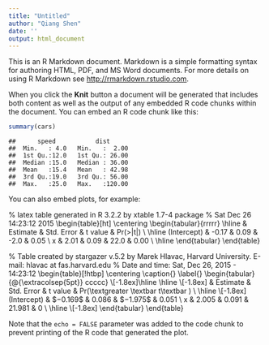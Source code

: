 ```yaml
---
title: "Untitled"
author: "Qiang Shen"
date: ''
output: html_document
---
```


This is an R Markdown document. Markdown is a simple formatting syntax for authoring HTML, PDF, and MS Word documents. For more details on using R Markdown see <http://rmarkdown.rstudio.com>.

When you click the **Knit** button a document will be generated that includes both content as well as the output of any embedded R code chunks within the document. You can embed an R code chunk like this:


```r
summary(cars)
```

```
##      speed           dist       
##  Min.   : 4.0   Min.   :  2.00  
##  1st Qu.:12.0   1st Qu.: 26.00  
##  Median :15.0   Median : 36.00  
##  Mean   :15.4   Mean   : 42.98  
##  3rd Qu.:19.0   3rd Qu.: 56.00  
##  Max.   :25.0   Max.   :120.00
```

You can also embed plots, for example:

% latex table generated in R 3.2.2 by xtable 1.7-4 package
% Sat Dec 26 14:23:12 2015
\begin{table}[ht]
\centering
\begin{tabular}{rrrrr}
  \hline
 & Estimate & Std. Error & t value & Pr($>$$|$t$|$) \\ 
  \hline
(Intercept) & -0.17 & 0.09 & -2.0 & 0.05 \\ 
  x & 2.01 & 0.09 & 22.0 & 0.00 \\ 
   \hline
\end{tabular}
\end{table}

% Table created by stargazer v.5.2 by Marek Hlavac, Harvard University. E-mail: hlavac at fas.harvard.edu
% Date and time: Sat, Dec 26, 2015 - 14:23:12
\begin{table}[!htbp] \centering 
  \caption{} 
  \label{} 
\begin{tabular}{@{\extracolsep{5pt}} ccccc} 
\\[-1.8ex]\hline 
\hline \\[-1.8ex] 
 & Estimate & Std. Error & t value & Pr(\textgreater \textbar t\textbar ) \\ 
\hline \\[-1.8ex] 
(Intercept) & $$-$0.169$ & $0.086$ & $$-$1.975$ & $0.051$ \\ 
x & $2.005$ & $0.091$ & $21.981$ & $0$ \\ 
\hline \\[-1.8ex] 
\end{tabular} 
\end{table} 

Note that the `echo = FALSE` parameter was added to the code chunk to prevent printing of the R code that generated the plot.
